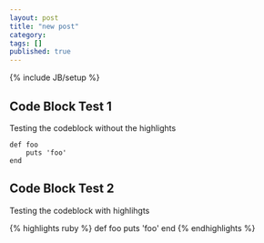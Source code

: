 ```yaml
---
layout: post
title: "new post"
category: 
tags: []
published: true
---
```

{% include JB/setup %}

## Code Block Test 1
Testing the codeblock without the highlights

    def foo
    	puts 'foo'
    end

## Code Block Test 2
Testing the codeblock with highlihgts

{% highlights ruby %}
    def foo
        puts 'foo'
    end
{% endhighlights %}

